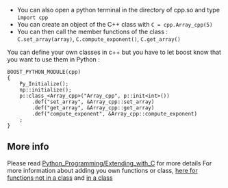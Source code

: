 
- You can also open a python terminal in the directory of cpp.so and type `import cpp`
- You can create an object of the C++ class with `C = cpp.Array_cpp(5)`
- You can then call the member functions of the class : `C.set_array(array)`, `C.compute_exponent()`, `C.get_array()`

You can define your own classes in c++ but you have to let boost know that you want to use them in Python :
```
BOOST_PYTHON_MODULE(cpp)
{
    Py_Initialize();
    np::initialize();
    p::class_<Array_cpp>("Array_cpp", p::init<int>())
        .def("set_array", &Array_cpp::set_array)
        .def("get_array", &Array_cpp::get_array)
        .def("compute_exponent", &Array_cpp::compute_exponent)
    ;
}
```

## More info

Please read [Python_Programming/Extending_with_C](https://en.wikibooks.org/wiki/Python_Programming/Extending_with_C%2B%2B) for more details
For more information about adding you own functions or class, [here for functions not in a class](https://www.boost.org/doc/libs/1_68_0/libs/python/doc/html/tutorial/index.html) and [in a class](https://www.boost.org/doc/libs/1_68_0/libs/python/doc/html/tutorial/tutorial/exposing.html) 
